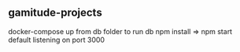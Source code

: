 ## gamitude-projects
docker-compose up from db folder to run db
npm install => npm start
default listening on port 3000